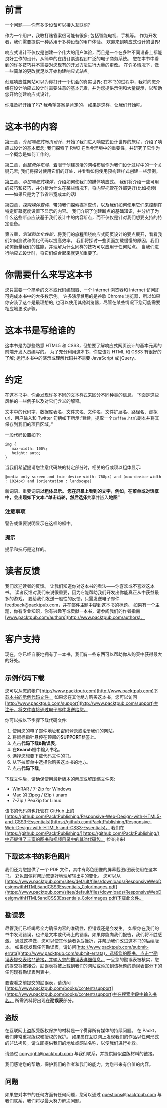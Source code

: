 # 前言

一个问题——你有多少设备可以接入互联网?

作为一个用户，我敢打赌答案很可能有很多; 包括智能电视、手机等。 作为开发者，我们需要提供一种适用于多种设备的用户体验。 欢迎来到响应式设计的世界!

响应式设计不仅仅是创建一个伟大的用户体验，而且是一个在多种不同设备上都能良好工作的设计，从简单的在线订票流程到广泛的电子商务系统。 您在本书中看到的许多技巧并不需要对您现有的开发方法进行大量的更改。 在许多情况下，做一些简单的更改就足以开始构建响应式站点。

创建响应性网站可以为你打开一个机会的真实世界; 在本书的过程中，我将向您介绍在设计响应式设计时需要注意的基本元素，并为您提供示例和大量提示，以帮助您开始创建响应式设计。

你准备好开始了吗? 我希望答案是肯定的。 如果是这样，让我们开始吧。

# 这本书的内容

[第一章](1.html "Chapter 1. Introducing Responsive Web Design")，*介绍响应式网页设计*，开始了我们进入响应式设计世界的旅程，介绍了响应式设计的基本概念; 我们探索了 RWD 在当今环境中的重要性，并研究了它作为一个概念是如何工作的。

[第二章](2.html "Chapter 2. Creating Fluid Layouts")，*创建流体布局*，着眼于创建灵活的网格布局作为我们设计过程中的一个关键元素; 我们将探讨使用它们的好处，并看看如何使用预构建样式创建一些示例。

[第三章](3.html "Chapter 3. Adding Responsive Media")、*添加响应式媒体*，介绍如何使我们的媒体响应式。 我们将介绍一些可用的技巧和技巧，并分析为什么在某些情况下，将内容托管在外部更好(比如视频)——如果只是为了节省带宽成本的话!

第四章，*探索媒体查询*，带领我们探索媒体查询，以及我们如何使用它们来控制在特定屏幕宽度设置下显示的内容。 我们介绍了创建断点的基础知识，并分析了为什么这些断点应该基于我们设计中的内容断点，而不仅仅是针对我们想要支持的特定设备。

第五章，*测试和优化性能*，将我们的旅程围绕响应式网页设计的要点展开，看看我们如何测试和优化代码以提高效率。 我们将探讨一些页面加载缓慢的原因，我们如何衡量我们的性能，并理解为什么同样的技巧可以应用于任何站点。 当我们进行响应式设计时，将它们结合起来就更加重要了。

# 你需要什么来写这本书

您只需要一个简单的文本或代码编辑器、一个 Internet 浏览器和 Internet 访问即可完成本书中的大多数示例。 许多演示使用的是谷歌 Chrome 浏览器，所以如果你安装了这个是最理想的; 也可以使用其他浏览器，尽管在某些情况下您可能需要相应地更改步骤。

# 这本书是写给谁的

这本书是为那些熟悉 HTML5 和 CSS3，但想要了解响应式网页设计的基本元素的前端开发人员编写的。 为了充分利用这本书，你应该对 HTML 和 CSS3 有很好的了解; 运行本书中的演示或理解代码并不需要 JavaScript 或 jQuery。

# 约定

在这本书中，你会发现许多不同的文本样式来区分不同种类的信息。 下面是这些风格的一些例子以及对它们含义的解释。

文本中的代码字、数据库表名、文件夹名、文件名、文件扩展名、路径名、虚拟 url、用户输入和 Twitter 句柄如下所示:“继续，提取一个`coffee.html`副本并将其保存到我们的项目区域。”

一段代码设置如下:

```
img {
   max-width: 100%;
   height: auto;
}
```

当我们希望提请您注意代码块的特定部分时，相关的行或项以粗体显示:

```
@media only screen and (min-device-width: 768px) and (max-device-width : 1024px) and (orientation : landscape)

```

新词语、重要词语**以粗体显示。 您在屏幕上看到的文字，例如，在菜单或对话框中，会出现如下文本:“单击齿轮，然后选择**共享并嵌入**地图”**

### 注意事项

警告或重要说明显示在这样的框中。

### 提示

提示和技巧是这样的。

# 读者反馈

我们欢迎读者的反馈。 让我们知道你对这本书的看法——你喜欢或不喜欢这本书。 读者反馈对我们来说很重要，因为它能帮助我们开发出你能真正从中获益最多的游戏。 要给我们发送一般性的反馈，只需发送电子邮件 feedback@packtpub.com，并在邮件主题中提到这本书的标题。 如果有一个主题，你有专业知识，你有兴趣写或贡献一本书，请参阅我们的作者指南[www.packtpub.com/authors](http://www.packtpub.com/authors)。

# 客户支持

现在，你已经自豪地拥有了一本书，我们有一些东西可以帮助你从购买中获得最大的好处。

## 示例代码下载

您可以从您的帐户[http://www.packtpub.com](http://www.packtpub.com)下载本书的示例代码文件。 如果您在其他地方购买这本书，您可以访问[http://www.packtpub.com/support](http://www.packtpub.com/support)并注册，将文件直接通过电子邮件发送给您。

你可以按以下步骤下载代码文件:

1.  使用您的电子邮件地址和密码登录或注册我们的网站。
2.  将鼠标指针悬停在顶部的**SUPPORT**标签上。
3.  点击**代码下载&勘误表**。
4.  在**Search**框中输入书名。
5.  选择您想要下载代码文件的书。
6.  从下拉菜单中选择你购买这本书的地方。
7.  点击**代码下载**。

下载文件后，请确保使用最新版本的解压或解压缩文件夹:

*   WinRAR / 7-Zip for Windows
*   Mac 的 Zipeg / iZip / unarx
*   7-Zip / PeaZip for Linux

该书的代码包也托管在 GitHub 上的[https://github.com/PacktPublishing/Responsive-Web-Design-with-HTML5-and-CSS3-Essentials](https://github.com/PacktPublishing/Responsive-Web-Design-with-HTML5-and-CSS3-Essentials)。 我们在[https://github.com/PacktPublishing/](https://github.com/PacktPublishing/)中还提供了丰富的图书和视频目录中的其他代码包。 检查出来!

## 下载这本书的彩色图片

我们还为您提供了一个 PDF 文件，其中有彩色图像的屏幕截图/图表使用在这本书。 彩色图像将帮助您更好地理解输出中的变化。 您可以从[https://www.packtpub.com/sites/default/files/downloads/ResponsiveWebDesignwithHTML5andCSS3Essentials_ColorImages.pdf](https://www.packtpub.com/sites/default/files/downloads/ResponsiveWebDesignwithHTML5andCSS3Essentials_ColorImages.pdf)下载此文件。

## 勘误表

尽管我们已经竭尽全力确保内容的准确性，但错误还是会发生。 如果你在我们的书中发现错误，也许是文本或代码上的错误，如果你能向我们报告，我们将不胜感激。 通过这样做，您可以使其他读者免受挫折，并帮助我们改进这本书的后续版本。 如果您发现任何勘误表，请访问[http://www.packtpub.com/submit-errata](http://www.packtpub.com/submit-errata)，选择您的图书，点击**勘误表提交表格**链接，并输入您的勘误表详细信息。 一旦您的勘误表被核实，您的提交将被接受，勘误表将被上载到我们的网站或添加到该标题的勘误表部分下的任何现有勘误表列表中。

要查看之前提交的勘误表，请访问[https://www.packtpub.com/books/content/support](https://www.packtpub.com/books/content/support)并在搜索字段中输入书名。 所需资料将出现在**勘误表**部分。

## 盗版

在互联网上盗版受版权保护的材料是一个贯穿所有媒体的持续问题。 在 Packt，我们非常重视版权和授权的保护。 如果您在互联网上发现我们的作品以任何形式的非法拷贝，请立即提供我们的地址或网站名称，以便我们进行补救。

请通过 copyright@packtpub.com 与我们联系，并提供疑似盗版材料的链接。

我们感谢您的帮助，保护我们的作者和我们的能力，为您带来有价值的内容。

## 问题

如果您对本书的任何方面有任何问题，您可以通过 questions@packtpub.com 与我们联系，我们将尽最大努力解决问题。